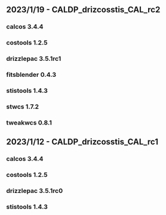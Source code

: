 ## 2023/1/19 - CALDP_drizcosstis_CAL_rc2
### calcos 3.4.4
### costools 1.2.5
### drizzlepac 3.5.1rc1
### fitsblender 0.4.3
### stistools 1.4.3
### stwcs 1.7.2
### tweakwcs 0.8.1

## 2023/1/12 - CALDP_drizcosstis_CAL_rc1
### calcos 3.4.4
### costools 1.2.5
### drizzlepac 3.5.1rc0
### stistools 1.4.3

